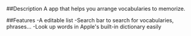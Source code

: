 ##Description
A app that helps you arrange vocabularies to memorize.

##Features
-A editable list
-Search bar to search for vocabularies, phrases...
-Look up words in Apple's built-in dictionary easily
